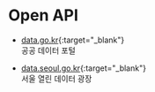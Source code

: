 # Open API

- [data.go.kr](https://www.data.go.kr){:target="_blank"}  
   공공 데이터 포털

- [data.seoul.go.kr](https://data.seoul.go.kr){:target="_blank"}  
   서울 열린 데이터 광장
